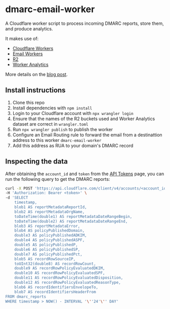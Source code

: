# dmarc-email-worker

A Cloudflare worker script to process incoming DMARC reports, store them, and produce analytics.

It makes use of:

- [Cloudflare Workers](https://workers.cloudflare.com/)
- [Email Workers](https://developers.cloudflare.com/email-routing/email-workers/)
- [R2](https://developers.cloudflare.com/r2/)
- [Worker Analytics](https://developers.cloudflare.com/workers/analytics/)

More details on the [blog post](https://blog.cloudflare.com/how-we-built-dmarc-management/).

## Install instructions

1. Clone this repo
1. Install dependencies with `npm install`
1. Login to your Cloudflare account with `npx wrangler login`
1. Ensure that the names of the R2 buckets used and Worker Analytics dataset are correct in `wrangler.toml`
1. Run `npx wrangler publish` to publish the worker
1. Configure an Email Routing rule to forward the email from a destinattion address to this worker `dmarc-email-worker`
1. Add this address as RUA to your domain's DMARC record

## Inspecting the data

After obtaining the `account_id` and `token` from the [API Tokens](https://dash.cloudflare.com/profile/api-tokens) page, you can run the following query to get the DMARC reports:

```bash
curl -X POST 'https://api.cloudflare.com/client/v4/accounts/<account_id>/analytics_engine/sql' \
-H 'Authorization: Bearer <token>' \
-d 'SELECT
    timestamp,
    blob1 AS reportMetadataReportId,
    blob2 AS reportMetadataOrgName,
    toDateTime(double1) AS reportMetadataDateRangeBegin,
    toDateTime(double2) AS reportMetadataDateRangeEnd,
    blob3 AS reportMetadataError,
    blob4 AS policyPublishedDomain,
    double3 AS policyPublishedADKIM,
    double4 AS policyPublishedASPF,
    double5 AS policyPublishedP,
    double6 AS policyPublishedSP,
    double7 AS policyPublishedPct,
    blob5 AS recordRowSourceIP,
    toUInt32(double8) AS recordRowCount,
    double9 AS recordRowPolicyEvaluatedDKIM,
    double10 AS recordRowPolicyEvaluatedSPF,
    double11 AS recordRowPolicyEvaluatedDisposition,
    double12 AS recordRowPolicyEvaluatedReasonType,
    blob6 AS recordIdentifiersEnvelopeTo,
    blob7 AS recordIdentifiersHeaderFrom
FROM dmarc_reports
WHERE timestamp > NOW() - INTERVAL '\''24'\'' DAY'
```
